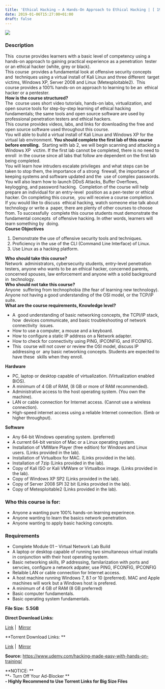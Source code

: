 ```yaml
---
title: 'Ethical Hacking – A Hands-On Approach to Ethical Hacking | [ 199.99$ Course For Free ]'
date: 2019-01-06T15:27:00+01:00
draft: false
---
```


[![](https://2.bp.blogspot.com/-_BGHMSUKXpo/XDINbp6ugKI/AAAAAAAAA4g/JSn0AyEDmpY2SpAWe2-4-1A_6xbJJU3VgCLcBGAs/s640/Ethical-Hacking-Capture-the-Flag-Walkthroughs-01.jpg)](https://2.bp.blogspot.com/-_BGHMSUKXpo/XDINbp6ugKI/AAAAAAAAA4g/JSn0AyEDmpY2SpAWe2-4-1A_6xbJJU3VgCLcBGAs/s1600/Ethical-Hacking-Capture-the-Flag-Walkthroughs-01.jpg)

### Description

This  course provides learners with a basic level of competency using a  hands-on approach to gaining practical experience as a penetration  tester or an ethical hacker (white, grey or black).  
This course  provides a fundamental look at offensive security concepts and  techniques using a virtual install of Kali Linux and three different  target victims, Windows XP, Server 2008 and Linux (Metesploitable2).  This course provides a 100% hands-on on approach to learning to be an  ethical hacker or a pentester.  
**How is the course structured?**  
The  course uses short video tutorials, hands-on labs, virtualization, and  open source tools for step-by-step learning of ethical hacking  fundamentals; the same tools and open source software are used by  professional penetration testers and ethical hackers.  
This course provides videos, labs, and links for downloading the free and open source software used throughout this course.  
You will able to build a virtual install of Kali Linux and Windows XP for the virtual lab environment. **You should complete the first lab of this course before enrolling.**  Starting with lab 2, we will begin scanning and attacking a Windows XP  victim. If the first lab cannot be completed, there is no need to enroll  in the course since all labs that follow are dependent on the first lab  being completed.  
You will learn how intruders escalate privileges  and what steps can be taken to stop them, the importance of a strong  firewall, the importance of keeping systems and software updated and the  use of complex passwords.  
You will also learn how to launch DDoS Attacks, Buffer Overflows, keylogging, and password hacking.  Completion of the course will help prepare an individual for an entry-level  position as a pen-tester or ethical hacker. On completing this course,  you will receive a course completion.  
If you would like to discuss  ethical hacking, watch someone else talk about technology or write a  paper, there are plenty of other courses to choose from. To successfully  complete this course students must demonstrate the fundamental concepts  of offensive hacking. In other words, learners will learn something by  doing.  
**Course Objectives**  

1.  Demonstrate the use of offensive security tools and techniques.
2.  Proficiency in the use of the CLI (Command Line Interface) of Linux.
3.  Use Linux as a hacking platform.

**Who should take this course?**  
Network  administrators, cybersecurity students, entry-level penetration  testers, anyone who wants to be an ethical hacker, concerned parents,  concerned spouses, law enforcement and anyone with a solid background in  technology.  
**Who should not take this course?**  
Anyone  suffering from technophobia (the fear of learning new technology).  Anyone not having a good understanding of the OSI model, or the TCP/IP  suite.  
**What are the course requirements, Knowledge level?**  

*   A  good understanding of basic networking concepts, the TCPI/IP stack, how  devices communicate, and basic troubleshooting of network connectivity  issues.
*   How to use a computer, a mouse and a keyboard.
*   How to configure a static IP address on a Network adapter.
*   How to check for connectivity using PING, IPCONFIG, and IFCONFIG.
*   This  course will not cover or review the OSI model, discuss IP addressing or  any basic networking concepts. Students are expected to have these  skills when they enroll.

**​Hardware**  

*   PC, laptop or desktop capable of virtualization. (Virtualization enabled BIOS).
*   A minimum of 4 GB of RAM, (8 GB or more of RAM recommended).
*   Administrative access to the host operating system. (You own the machine).
*   LAN or cable connection for Internet access. (Cannot use a wireless connection).
*   High-speed internet access using a reliable Internet connection. (5mb or higher throughput).

**Software**  

*   Any 64-bit Windows operating system. (preferred)
*   A current 64-bit version of Mac or a Linux operating system.
*   Installation of VMWare Player (free edition) for Windows and Linux users. (Links provided in the lab).
*   Installation of Virtualbox for MAC. (Links provided in the lab).
*   Installation of 7zip (Links provided in the lab).
*   Copy of Kali ISO or Kali VMWare or Virtualbox image. (Links provided in the lab).
*   Copy of Windows XP SP2 (Links provided in the lab).
*   Copy of Server 2008 SPI 32 bit (Links provided in the lab).
*   Copy of Metesploitable2 (Links provided in the lab).

### Who this course is for:

*   Anyone a wanting pure 100% hands-on learning experinece.
*   Anyone wanting to learn the basics network penetration.
*   Anyone wanting to apply basic hacking concepts.

### Requirements

*   Complete Module 01 – Virtual Network Lab Build
*   A laptop or desktop capable of running two simultaneous virtual installs in conjunction with their host operating system.
*   Basic networking skills, IP addressing, familarization with ports and servcies, configure a network adpater, use PING, IFCONFIG, IPCONFIG
*   Relaible LAN or cable connection for Internet access.
*   A host machine running Windows 7, 8.1 or 10 (preferred). MAC and Apple machines will work but a Windows host is prefered.
*   A minimum of 4 GB of RAM (8 GB preferred)
*   Basic computer fundamentals.
*   Basic operating system fundamentals.

**File Size:  5.5GB**

**Direct Download Links:**

 [Link](https://oko.sh/AHandOnApproachlink1) |  [Mirror](https://oko.sh/AHandOnApproachlink2)  

**Torrent Download Links: **

 [Link](https://oko.sh/AHandOnApproachtorrent1) |  [Mirror](https://oko.sh/AHandOnApproachtorrent2)  
  
  
**Source:** https://www.udemy.com/hacking-made-easy-with-hands-on-training/  
  
**NOTICE: **  
**\- Turn Off Your Ad-Blocker **  
**\- Highly Recommend to Use Torrent Links for Big Size Files**